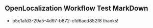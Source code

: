 ## OpenLocalization Workflow Test MarkDown
* b5c1afd3-29a5-4d97-b872-cfd6aed852f8 thanks!

<!--HONumber=Jul16_HO3-->


